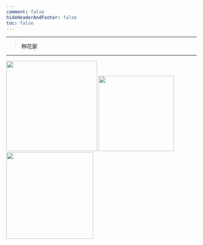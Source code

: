 ```yaml
---
comment: false
hideHeaderAndFooter: false
toc: false
---
```

<!-- <style>.container{margin:0 auto;width:1280px;}</style> -->

---
> **种花家**
---


<div class=".gkpho-container">
<img class="gkpho-img" style="width:240px;" src="/img/tz/maozedong.jpg">
<img class="gkpho-img gkpho-img-margin" style="width:200px;" src="/img/tz/yumin.jpg">
<img class="gkpho-img gkpho-img-margin" style="width:230px;" src="/img/tz/qianxuesen.jpeg">
</div>
